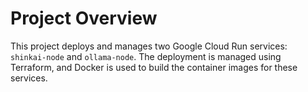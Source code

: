 # Project Overview

This project deploys and manages two Google Cloud Run services: `shinkai-node` and `ollama-node`. The deployment is managed using Terraform, and Docker is used to build the container images for these services.